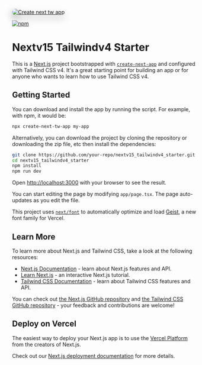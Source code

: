 <p><a href="https://www.npmjs.com/package/create-next-tw-app"><img style='border-radius: 12px;filter: drop-shadow(0px 9px 10px #888888);' src="https://repository-images.githubusercontent.com/906940804/487f770a-319b-4285-a62c-7193bfd7dd49" alt="Create next tw app" /></a></p>

[![npm](https://d25lcipzij17d.cloudfront.net/badge.svg?id=js&r=r&ts=1683906897&type=6e&v=1.0.9&x2=0)](https://www.npmjs.com/package/create-next-tw-app)
# Nextv15 Tailwindv4 Starter

This is a [Next.js](https://nextjs.org) project bootstrapped with [`create-next-app`](https://nextjs.org/docs/app/api-reference/cli/create-next-app) and configured with Tailwind CSS v4. It's a great starting point for building an app or for anyone who wants to learn how to use Tailwind CSS v4.

## Getting Started

You can download and install the app by running the script. For example, with npm, it would be:

```bash
npx create-next-tw-app my-app
```

Alternatively, you can download the project by cloning the repository or downloading the zip file, etc then install the dependencies:

```bash
git clone https://github.com/your-repo/nextv15_tailwindv4_starter.git
cd nextv15_tailwindv4_starter
npm install
npm run dev
```

Open [http://localhost:3000](http://localhost:3000) with your browser to see the result.

You can start editing the page by modifying `app/page.tsx`. The page auto-updates as you edit the file.

This project uses [`next/font`](https://nextjs.org/docs/app/building-your-application/optimizing/fonts) to automatically optimize and load [Geist](https://vercel.com/font), a new font family for Vercel.

## Learn More

To learn more about Next.js and Tailwind CSS, take a look at the following resources:

- [Next.js Documentation](https://nextjs.org/docs) - learn about Next.js features and API.
- [Learn Next.js](https://nextjs.org/learn) - an interactive Next.js tutorial.
- [Tailwind CSS Documentation](https://tailwindcss.com/docs) - learn about Tailwind CSS features and API.

You can check out [the Next.js GitHub repository](https://github.com/vercel/next.js) and [the Tailwind CSS GitHub repository](https://github.com/tailwindlabs/tailwindcss) - your feedback and contributions are welcome!

## Deploy on Vercel

The easiest way to deploy your Next.js app is to use the [Vercel Platform](https://vercel.com/new?utm_medium=default-template&filter=next.js&utm_source=create-next-app&utm_campaign=create-next-app-readme) from the creators of Next.js.

Check out our [Next.js deployment documentation](https://nextjs.org/docs/app/building-your-application/deploying) for more details.
